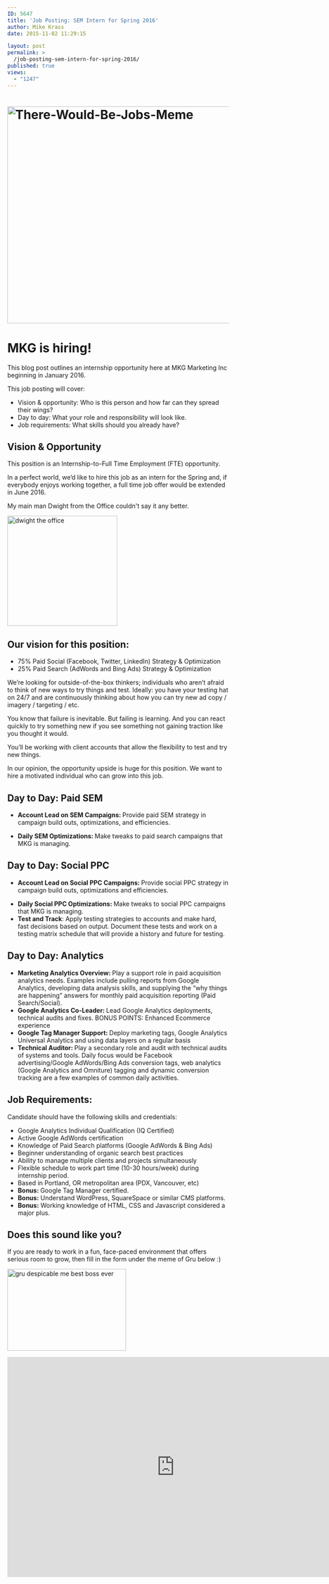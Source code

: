 ```yaml
---
ID: 5647
title: 'Job Posting: SEM Intern for Spring 2016'
author: Mike Krass
date: 2015-11-02 11:29:15

layout: post
permalink: >
  /job-posting-sem-intern-for-spring-2016/
published: true
views:
  - "1247"
---
```

<h1><a href="/wp-content/uploads/2015/11/There-Would-Be-Jobs-Meme.png"><img class="aligncenter size-full wp-image-5648" src="/wp-content/uploads/2015/11/There-Would-Be-Jobs-Meme.png" alt="There-Would-Be-Jobs-Meme" width="630" height="493" /></a></h1>
<h1>MKG is hiring!</h1>
<span style="font-weight: 400;">This blog post outlines an internship opportunity here at MKG Marketing Inc beginning in January 2016.</span>

<span style="font-weight: 400;">This job posting will cover:</span>
<ul>
	<li style="font-weight: 400;"><span style="font-weight: 400;">Vision &amp; opportunity: Who is this person and how far can they spread their wings?</span></li>
	<li style="font-weight: 400;"><span style="font-weight: 400;">Day to day: What your role and responsibility will look like.</span></li>
	<li style="font-weight: 400;"><span style="font-weight: 400;">Job requirements: What skills should you already have?</span></li>
</ul>
<h2>Vision &amp; Opportunity</h2>
<span style="font-weight: 400;">This position is an Internship-to-Full Time Employment (FTE) opportunity.</span>

<span style="font-weight: 400;">In a perfect world, we’d like to hire this job as an intern for the Spring and, if everybody enjoys working together, a full time job offer would be extended in June 2016.</span>

My main man Dwight from the Office couldn't say it any better.

<a href="/wp-content/uploads/2015/11/dwight-the-office.jpg"><img class="size-full wp-image-5650 aligncenter" src="/wp-content/uploads/2015/11/dwight-the-office.jpg" alt="dwight the office" width="250" height="250" /></a>
<h2>Our vision for this position:</h2>
<ul>
	<li style="font-weight: 400;"><span style="font-weight: 400;">75% Paid Social (Facebook, Twitter, LinkedIn) Strategy &amp; Optimization</span></li>
	<li style="font-weight: 400;"><span style="font-weight: 400;">25% Paid Search (AdWords and Bing Ads) Strategy &amp; Optimization</span></li>
</ul>
<span style="font-weight: 400;">We’re looking for outside-of-the-box thinkers; individuals who aren’t afraid to think of new ways to try things and test. Ideally: you have your testing hat on 24/7 and are continuously thinking about how you can try new ad copy / imagery / targeting / etc.</span>

<span style="font-weight: 400;">You know that failure is inevitable. But failing is learning. And you can react quickly to try something new if you see something not gaining traction like you thought it would.</span>

<span style="font-weight: 400;">You’ll be working with client accounts that allow the flexibility to test and try new things.</span>

<span style="font-weight: 400;">In our opinion, the opportunity upside is huge for this position. We want to hire a motivated individual who can grow into this job.</span>
<h2>Day to Day: Paid SEM</h2>
<ul>
	<li><b><b>Account Lead on SEM Campaigns: </b><span style="font-weight: 400;">Provide paid SEM strategy in campaign build outs, optimizations, and efficiencies.</span></b></li>
</ul>
<ul>
	<li style="font-weight: 400;"><b>Daily SEM Optimizations: </b><span style="font-weight: 400;">Make tweaks to paid search campaigns that MKG is managing.</span></li>
</ul>
<h2>Day to Day: Social PPC</h2>
<ul>
	<li><b><b>Account Lead on Social PPC Campaigns: </b><span style="font-weight: 400;">Provide social PPC strategy in campaign build outs, optimizations and efficiencies.</span></b></li>
</ul>
<ul>
	<li style="font-weight: 400;"><b>Daily Social PPC Optimizations: </b><span style="font-weight: 400;">Make tweaks to social PPC campaigns that MKG is managing.</span></li>
	<li style="font-weight: 400;"><b>Test and Track</b><span style="font-weight: 400;">: Apply testing strategies to accounts and make hard, fast decisions based on output. Document these tests and work on a testing matrix schedule that will provide a history and future for testing.</span></li>
</ul>
<h2>Day to Day: Analytics</h2>
<ul>
	<li style="font-weight: 400;"><b>Marketing Analytics Overview: </b><span style="font-weight: 400;">Play a support role in paid acquisition analytics needs. Examples include pulling reports from Google Analytics, developing data analysis skills, and supplying the “why things are happening” answers for monthly paid acquisition reporting (Paid Search/Social).</span></li>
	<li style="font-weight: 400;"><b>Google Analytics Co-Leader: </b><span style="font-weight: 400;">Lead Google Analytics deployments, technical audits and fixes. BONUS POINTS: Enhanced Ecommerce experience</span></li>
	<li style="font-weight: 400;"><b>Google Tag Manager Support: </b><span style="font-weight: 400;">Deploy marketing tags, Google Analytics Universal Analytics and using data layers on a regular basis</span></li>
	<li style="font-weight: 400;"><b>Technical Auditor: </b><span style="font-weight: 400;">Play a secondary role and audit with technical audits of systems and tools. Daily focus would be Facebook advertising/Google AdWords/Bing Ads conversion tags, web analytics (Google Analytics and Omniture) tagging and dynamic conversion tracking are a few examples of common daily activities.</span></li>
</ul>
<h2>Job Requirements:</h2>
<span style="font-weight: 400;">Candidate should have the following skills and credentials:</span>
<ul>
	<li style="font-weight: 400;"><span style="font-weight: 400;">Google Analytics Individual Qualification (IQ Certified) </span></li>
	<li style="font-weight: 400;"><span style="font-weight: 400;">Active Google AdWords certification</span></li>
	<li style="font-weight: 400;"><span style="font-weight: 400;">Knowledge of Paid Search platforms (Google AdWords &amp; Bing Ads)</span></li>
	<li style="font-weight: 400;"><span style="font-weight: 400;">Beginner understanding of organic search best practices</span></li>
	<li style="font-weight: 400;"><span style="font-weight: 400;">Ability to manage multiple clients and projects simultaneously</span></li>
	<li style="font-weight: 400;"><span style="font-weight: 400;">Flexible schedule to work part time (10-30 hours/week) during internship period.</span></li>
	<li style="font-weight: 400;"><span style="font-weight: 400;">Based in Portland, OR metropolitan area (PDX, Vancouver, etc)</span></li>
	<li style="font-weight: 400;"><strong>Bonus: </strong><span style="font-weight: 400;">Google Tag Manager certified.</span></li>
	<li style="font-weight: 400;"><strong>Bonus:</strong><span style="font-weight: 400;"> Understand WordPress, SquareSpace or similar CMS platforms.</span></li>
	<li style="font-weight: 400;"><strong>Bonus:</strong><span style="font-weight: 400;"> Working knowledge of HTML, CSS and Javascript considered a major plus.</span></li>
</ul>
<h2>Does this sound like you?</h2>
If you are ready to work in a fun, face-paced environment that offers serious room to grow, then fill in the form under the meme of Gru below :)

<a href="/wp-content/uploads/2015/11/gru-despicable-me-best-boss-ever.jpg"><img class="aligncenter size-full wp-image-5651" src="/wp-content/uploads/2015/11/gru-despicable-me-best-boss-ever.jpg" alt="gru despicable me best boss ever" width="270" height="186" /></a>

<iframe src="https://docs.google.com/forms/d/1yYf_1SWpdfyqPSQplRvwOfKX7CdcAX2SZTv5fy7KE6o/viewform?embedded=true" width="760" height="500" frameborder="0" marginwidth="0" marginheight="0">Loading...</iframe>